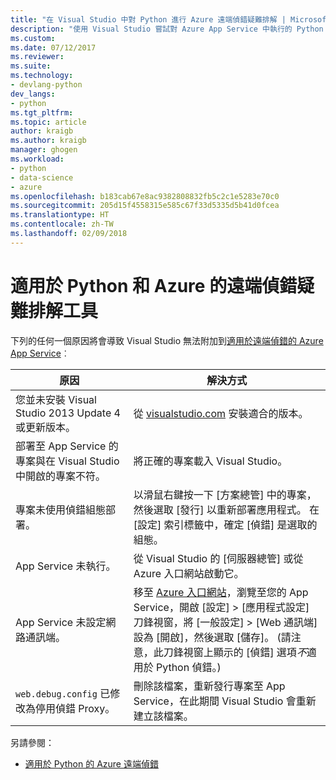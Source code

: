 ```yaml
---
title: "在 Visual Studio 中對 Python 進行 Azure 遠端偵錯疑難排解 | Microsoft Docs"
description: "使用 Visual Studio 嘗試對 Azure App Service 中執行的 Python 應用程式進行偵錯時，如何針對問題進行疑難排解。"
ms.custom: 
ms.date: 07/12/2017
ms.reviewer: 
ms.suite: 
ms.technology:
- devlang-python
dev_langs:
- python
ms.tgt_pltfrm: 
ms.topic: article
author: kraigb
ms.author: kraigb
manager: ghogen
ms.workload:
- python
- data-science
- azure
ms.openlocfilehash: b183cab67e8ac9382808832fb5c2c1e5283e70c0
ms.sourcegitcommit: 205d15f4558315e585c67f33d5335d5b41d0fcea
ms.translationtype: HT
ms.contentlocale: zh-TW
ms.lasthandoff: 02/09/2018
---
```

# <a name="remote-debugging-troubleshooter-for-python-and-azure"></a>適用於 Python 和 Azure 的遠端偵錯疑難排解工具

下列的任何一個原因將會導致 Visual Studio 無法附加到[適用於遠端偵錯的 Azure App Service](debugging-remote-python-code-on-azure.md)︰

| 原因 | 解決方式 |
| --- | --- |
| 您並未安裝 Visual Studio 2013 Update 4 或更新版本。 | 從 [visualstudio.com](https://www.visualstudio.com/downloads/) 安裝適合的版本。 | 
| 部署至 App Service 的專案與在 Visual Studio 中開啟的專案不符。 | 將正確的專案載入 Visual Studio。 |
| 專案未使用偵錯組態部署。 | 以滑鼠右鍵按一下 [方案總管] 中的專案，然後選取 [發行] 以重新部署應用程式。 在 [設定] 索引標籤中，確定 [偵錯] 是選取的組態。 |
| App Service 未執行。 | 從 Visual Studio 的 [伺服器總管] 或從 Azure 入口網站啟動它。 |
| App Service 未設定網路通訊端。 | 移至 [Azure 入口網站](https://portal.azure.com)，瀏覽至您的 App Service，開啟 [設定] > [應用程式設定] 刀鋒視窗，將 [一般設定] > [Web 通訊端]設為 [開啟]，然後選取 [儲存]。 (請注意，此刀鋒視窗上顯示的 [偵錯] 選項*不*適用於 Python 偵錯。) |
| `web.debug.config` 已修改為停用偵錯 Proxy。 | 刪除該檔案，重新發行專案至 App Service，在此期間 Visual Studio 會重新建立該檔案。 |

另請參閱：

- [適用於 Python 的 Azure 遠端偵錯](debugging-remote-python-code-on-azure.md)

